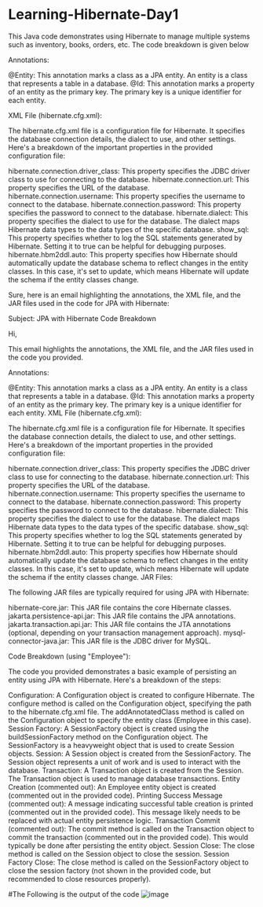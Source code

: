 # Learning-Hibernate-Day1
This Java code demonstrates using Hibernate to manage multiple systems such as inventory, books, orders, etc. The code breakdown is given below

Annotations:

@Entity: This annotation marks a class as a JPA entity. An entity is a class that represents a table in a database.
@Id: This annotation marks a property of an entity as the primary key. The primary key is a unique identifier for each entity.

XML File (hibernate.cfg.xml):

The hibernate.cfg.xml file is a configuration file for Hibernate. It specifies the database connection details, the dialect to use, and other settings. Here's a breakdown of the important properties in the provided configuration file:

hibernate.connection.driver_class: This property specifies the JDBC driver class to use for connecting to the database.
hibernate.connection.url: This property specifies the URL of the database.
hibernate.connection.username: This property specifies the username to connect to the database.
hibernate.connection.password: This property specifies the password to connect to the database.
hibernate.dialect: This property specifies the dialect to use for the database. The dialect maps Hibernate data types to the data types of the specific database.
show_sql: This property specifies whether to log the SQL statements generated by Hibernate. Setting it to true can be helpful for debugging purposes.
hibernate.hbm2ddl.auto: This property specifies how Hibernate should automatically update the database schema to reflect changes in the entity classes. In this case, it's set to update, which means Hibernate will update the schema if the entity classes change.

Sure, here is an email highlighting the annotations, the XML file, and the JAR files used in the code  for JPA with Hibernate:

Subject: JPA with Hibernate Code Breakdown

Hi,

This email highlights the annotations, the XML file, and the JAR files used in the code you provided.

Annotations:

@Entity: This annotation marks a class as a JPA entity. An entity is a class that represents a table in a database.
@Id: This annotation marks a property of an entity as the primary key. The primary key is a unique identifier for each entity.
XML File (hibernate.cfg.xml):

The hibernate.cfg.xml file is a configuration file for Hibernate. It specifies the database connection details, the dialect to use, and other settings. Here's a breakdown of the important properties in the provided configuration file:

hibernate.connection.driver_class: This property specifies the JDBC driver class to use for connecting to the database.
hibernate.connection.url: This property specifies the URL of the database.
hibernate.connection.username: This property specifies the username to connect to the database.
hibernate.connection.password: This property specifies the password to connect to the database.
hibernate.dialect: This property specifies the dialect to use for the database. The dialect maps Hibernate data types to the data types of the specific database.
show_sql: This property specifies whether to log the SQL statements generated by Hibernate. Setting it to true can be helpful for debugging purposes.
hibernate.hbm2ddl.auto: This property specifies how Hibernate should automatically update the database schema to reflect changes in the entity classes. In this case, it's set to update, which means Hibernate will update the schema if the entity classes change.
JAR Files:

The following JAR files are typically required for using JPA with Hibernate:

hibernate-core.jar: This JAR file contains the core Hibernate classes.
jakarta.persistence-api.jar: This JAR file contains the JPA annotations.
jakarta.transaction.api.jar: This JAR file contains the JTA annotations (optional, depending on your transaction management approach).
mysql-connector-java.jar: This JAR file is the JDBC driver for MySQL.

Code Breakdown (using "Employee"):

The code you provided demonstrates a basic example of persisting an entity using JPA with Hibernate. Here's a breakdown of the steps:

Configuration:
A Configuration object is created to configure Hibernate.
The configure method is called on the Configuration object, specifying the path to the hibernate.cfg.xml file.
The addAnnotatedClass method is called on the Configuration object to specify the entity class (Employee in this case).
Session Factory:
A SessionFactory object is created using the buildSessionFactory method on the Configuration object. The SessionFactory is a heavyweight object that is used to create Session objects.
Session:
A Session object is created from the SessionFactory. The Session object represents a unit of work and is used to interact with the database.
Transaction:
A Transaction object is created from the Session. The Transaction object is used to manage database transactions.
Entity Creation (commented out):
An Employee entity object is created (commented out in the provided code).
Printing Success Message (commented out):
A message indicating successful table creation is printed (commented out in the provided code). This message likely needs to be replaced with actual entity persistence logic.
Transaction Commit (commented out):
The commit method is called on the Transaction object to commit the transaction (commented out in the provided code). This would typically be done after persisting the entity object.
Session Close:
The close method is called on the Session object to close the session.
Session Factory Close:
The close method is called on the SessionFactory object to close the session factory (not shown in the provided code, but recommended to close resources properly).


#The Following is the output of the code
![image](https://github.com/user-attachments/assets/25ec4745-cba7-427c-aaa5-71b6079ce010)


